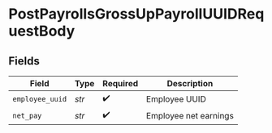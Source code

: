 # PostPayrollsGrossUpPayrollUUIDRequestBody


## Fields

| Field                 | Type                  | Required              | Description           |
| --------------------- | --------------------- | --------------------- | --------------------- |
| `employee_uuid`       | *str*                 | :heavy_check_mark:    | Employee UUID         |
| `net_pay`             | *str*                 | :heavy_check_mark:    | Employee net earnings |